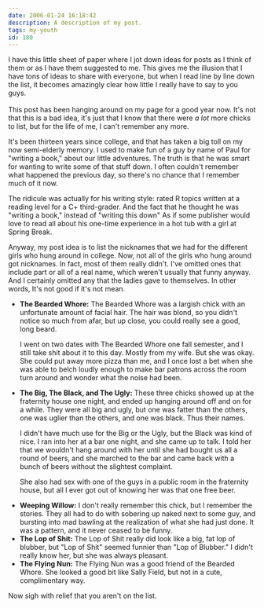 ```yaml
---
date: 2006-01-24 16:18:42
description: A description of my post.
tags: my-youth
id: 180
---
```

I have this little sheet of paper where I jot down ideas for posts as I think of them or as I have them suggested to me.  This gives me the illusion that I have tons of ideas to share with everyone, but when I read line by line down the list, it becomes amazingly clear how little I really have to say to you guys.<br /><br />This post has been hanging around on my page for a good year now.  It's not that this is a bad idea, it's just that I know that there were <i>a lot</i>  more chicks to list, but for the life of me, I can't remember any more.
<!--more-->
It's been thirteen years since college, and that has taken a big toll on my now semi-elderly memory.  I used to make fun of a guy by name of Paul for "writing a book," about our little adventures.  The truth is that he was smart for wanting to write some of that stuff down.  I often couldn't remember what happened the previous day, so there's no chance that I remember much of it now.

The ridicule was actually for his writing style:  rated R topics written at a reading level for a C+ third-grader.  And the fact that he thought he was "writing a book," instead of "writing this down"  As if some publisher would love to read all about his one-time experience in a hot tub with a girl at Spring Break.  

Anyway, my post idea is to list the nicknames that we had for the different girls who hung around in college.  Now, not all of the girls who hung around got nicknames.  In fact, most of them really didn't.  I've omitted ones that include part or all of a real name, which weren't usually that funny anyway.  And I certainly omitted any that the ladies gave to themselves.  In other words, It's not good if it's not mean.

<ul><li><b>The Bearded Whore:</b>  The Bearded Whore was a largish chick with an unfortunate amount of facial hair.  The hair was blond, so you didn't notice so much from afar, but up close, you could really see a good, long beard.

I went on two dates with The Bearded Whore one fall semester, and I still take shit about it to this day.  Mostly from my wife.  But she was okay.  She could put away more pizza than me, and I once lost a bet when she was able to belch loudly enough to make bar patrons across the room turn around and wonder what the noise had been.</li>

<li><b>The Big, The Black, and The Ugly:</b>  These three chicks showed up at the fraternity house one night, and ended up hanging around off and on for a while.  They were all big and ugly, but one was fatter than the others, one was uglier than the others, and one was black.  Thus their names.  

I didn't have much use for the Big or the Ugly, but the Black was kind of nice.  I ran into her at a bar one night, and she came up to talk.  I told her that we wouldn't hang around with her until she had bought us all a round of beers, and she marched to the bar and came back with a bunch of beers without the slightest complaint.  

She also had sex with one of the guys in a public room in the fraternity house, but all I ever got out of knowing her was that one free beer.</li>

<li><b>Weeping Willow:</b>  I don't really remember this chick, but I remember the stories.  They all had to do with sobering up naked next to some guy, and bursting into mad bawling at the realization of what she had just done.  It was a pattern, and it never ceased to be funny.</li>

<li><b>The Lop of Shit:</b>  The Lop of Shit really did look like a big, fat lop of blubber, but "Lop of Shit" seemed funnier than "Lop of Blubber."  I didn't really know her, but she was always pleasant.</li>

<li><b>The Flying Nun:</b>  The Flying Nun was a good friend of the Bearded Whore.  She looked a good bit like Sally Field, but not in a cute, complimentary way.</li></ul>

Now sigh with relief that you aren't on the list.